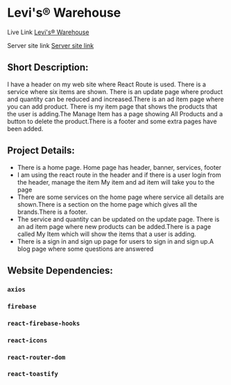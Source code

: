 # Levi's® Warehouse

Live Link [Levi's® Warehouse](https://assignment-11-b6646.web.app/)

Server site link [Server site link](https://github.com/ProgrammingHeroWC4/warehouse-management-server-side-Moniruzzaman2525)

## Short Description:
I have a header on my web site where React Route is used. There is a service where six items are shown. There is an update page where product and quantity can be reduced and increased.There is an ad item page where you can add product. There is my item page that shows the products that the user is adding.The Manage Item has a page showing All Products and a button to delete the product.There is a footer and some extra pages have been added.

## Project Details:
* There is a home page. Home page has header, banner, services, footer
* I am using the react route in the header and if there is a user login from the header, manage the item My item and ad item will take you to the page
* There are some services on the home page where service all details are shown.There is a section on the home page which gives all the brands.There is a footer.
* The service and quantity can be updated on the update page. There is an ad item page where new products can be added.There is a page called My Item which will show the items that a user is adding.
* There is a sign in and sign up page for users to sign in and sign up.A blog page where some questions are answered


## Website Dependencies:
### `axios`
### `firebase`
### `react-firebase-hooks`
### `react-icons`
### `react-router-dom`
### `react-toastify`

